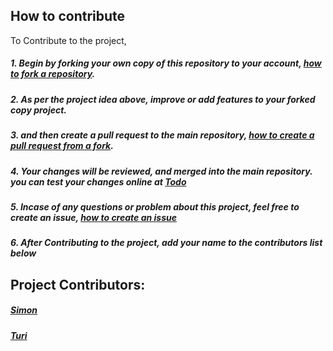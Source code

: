 ## How to contribute
To Contribute to the project,
##### 1. Begin by forking your own copy of this repository to your account, [how to fork a repository](https://docs.github.com/en/github/getting-started-with-github/fork-a-repo).
##### 2. As per the project idea above, improve or add features to your forked copy project.
##### 3. and then create a pull request to the main repository, [how to create a pull request from a fork](https://docs.github.com/en/github/collaborating-with-issues-and-pull-requests/creating-a-pull-request-from-a-fork).
##### 4. Your changes will be reviewed, and merged into the main repository. you can test your changes online at [Todo](http://todo.saharani.com)
##### 5. Incase of any questions or problem about this project, feel free to create an issue, [how to create an issue](https://docs.github.com/en/github/managing-your-work-on-github/creating-an-issue)
##### 6. After Contributing to the project, add your name to the contributors list below

## Project Contributors:
##### [Simon](https://github.com/SimonAndro)
##### [Turi](https://github.com/turinaf)
